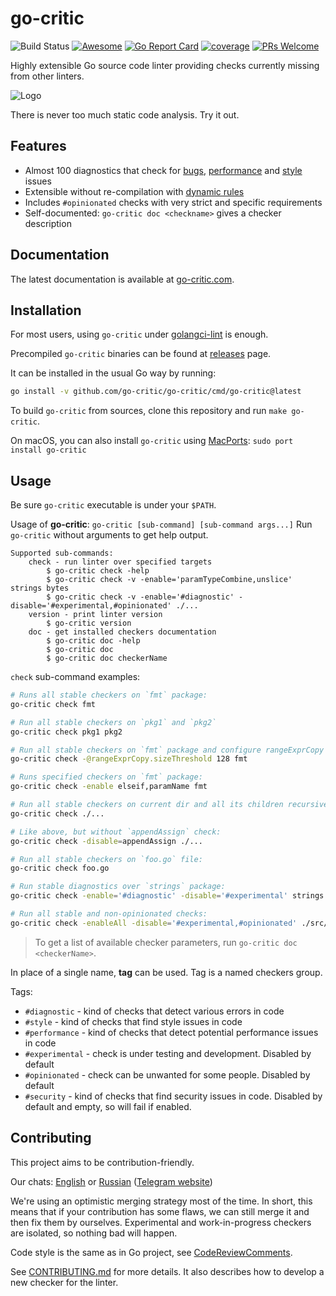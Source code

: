 # go-critic

![Build Status](https://github.com/go-critic/go-critic/workflows/Go/badge.svg)
[![Awesome](https://cdn.rawgit.com/sindresorhus/awesome/d7305f38d29fed78fa85652e3a63e154dd8e8829/media/badge.svg)](https://github.com/avelino/awesome-go#code-analysis)
[![Go Report Card][go-report-image]][go-report-url]
[![coverage][coverage-image]][coverage-url]
[![PRs Welcome][pr-welcome-image]][pr-welcome-url]

[go-report-image]: https://goreportcard.com/badge/github.com/go-critic/go-critic
[go-report-url]: https://goreportcard.com/report/github.com/go-critic/go-critic
[coverage-image]: https://coveralls.io/repos/github/go-critic/go-critic/badge.svg?branch=master
[coverage-url]: https://coveralls.io/github/go-critic/go-critic?branch=master
[pr-welcome-image]: https://img.shields.io/badge/PRs-welcome-brightgreen.svg
[pr-welcome-url]: https://github.com/go-critic/go-critic/blob/master/CONTRIBUTING.md

Highly extensible Go source code linter providing checks currently missing from other linters.

![Logo](https://avatars1.githubusercontent.com/u/40007520?s=300&u=b44287d8845a63fb0102d5259710c11ea367bb13&v=4)

There is never too much static code analysis. Try it out.

## Features

* Almost 100 diagnostics that check for [bugs](https://go-critic.github.io/overview#checkers-from-the-diagnostic-group), [performance](https://go-critic.github.io/overview#checkers-from-the-performance-group) and [style](https://go-critic.github.io/overview#checkers-from-the-style-group) issues
* Extensible without re-compilation with [dynamic rules](https://quasilyte.dev/blog/post/ruleguard/)
* Includes `#opinionated` checks with very strict and specific requirements
* Self-documented: `go-critic doc <checkname>` gives a checker description

## Documentation

The latest documentation is available at [go-critic.com](https://go-critic.com/overview).

## Installation

For most users, using `go-critic` under [golangci-lint](https://github.com/golangci/golangci-lint) is enough.

Precompiled `go-critic` binaries can be found at [releases](https://github.com/go-critic/go-critic/releases) page.

It can be installed in the usual Go way by running:
```bash
go install -v github.com/go-critic/go-critic/cmd/go-critic@latest
```

To build `go-critic` from sources, clone this repository and run `make go-critic`.

On macOS, you can also install `go-critic` using [MacPorts](https://www.macports.org): `sudo port install go-critic`

## Usage

Be sure `go-critic` executable is under your `$PATH`.

Usage of **go-critic**: `go-critic [sub-command] [sub-command args...]`
Run `go-critic` without arguments to get help output.

```
Supported sub-commands:
	check - run linter over specified targets
		$ go-critic check -help
		$ go-critic check -v -enable='paramTypeCombine,unslice' strings bytes
		$ go-critic check -v -enable='#diagnostic' -disable='#experimental,#opinionated' ./...
	version - print linter version
		$ go-critic version
	doc - get installed checkers documentation
		$ go-critic doc -help
		$ go-critic doc
		$ go-critic doc checkerName
```

`check` sub-command examples:

```bash
# Runs all stable checkers on `fmt` package:
go-critic check fmt

# Run all stable checkers on `pkg1` and `pkg2`
go-critic check pkg1 pkg2

# Run all stable checkers on `fmt` package and configure rangeExprCopy checker
go-critic check -@rangeExprCopy.sizeThreshold 128 fmt

# Runs specified checkers on `fmt` package:
go-critic check -enable elseif,paramName fmt

# Run all stable checkers on current dir and all its children recursively:
go-critic check ./...

# Like above, but without `appendAssign` check:
go-critic check -disable=appendAssign ./...

# Run all stable checkers on `foo.go` file:
go-critic check foo.go

# Run stable diagnostics over `strings` package:
go-critic check -enable='#diagnostic' -disable='#experimental' strings

# Run all stable and non-opinionated checks:
go-critic check -enableAll -disable='#experimental,#opinionated' ./src/...
```

> To get a list of available checker parameters, run `go-critic doc <checkerName>`.

In place of a single name, **tag** can be used. Tag is a named checkers group.

Tags:
* `#diagnostic` - kind of checks that detect various errors in code
* `#style` - kind of checks that find style issues in code
* `#performance` - kind of checks that detect potential performance issues in code
* `#experimental` - check is under testing and development. Disabled by default
* `#opinionated` - check can be unwanted for some people. Disabled by default
* `#security` -  kind of checks that find security issues in code. Disabled by default and empty, so will fail if enabled.

## Contributing

This project aims to be contribution-friendly.

Our chats: [English](https://t.me/go_critic_eng) or
[Russian](https://t.me/go_critic_ru)
([Telegram website](https://telegram.org/))

We're using an optimistic merging strategy most of the time.
In short, this means that if your contribution has some flaws, we can still merge it and then
fix them by ourselves. Experimental and work-in-progress checkers are isolated, so nothing bad will happen.

Code style is the same as in Go project, see [CodeReviewComments](https://go.dev/wiki/CodeReviewComments).

See [CONTRIBUTING.md](CONTRIBUTING.md) for more details.
It also describes how to develop a new checker for the linter.
